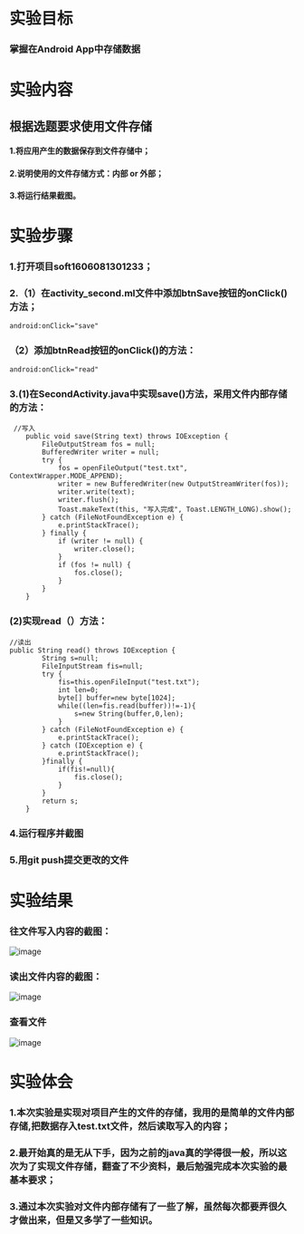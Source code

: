 # 实验目标
### 掌握在Android App中存储数据
# 实验内容
## 根据选题要求使用文件存储
#### 1.将应用产生的数据保存到文件存储中；
#### 2.说明使用的文件存储方式：内部 or 外部；
#### 3.将运行结果截图。

# 实验步骤
### 1.打开项目soft1606081301233；
### 2.（1）在activity_second.ml文件中添加btnSave按钮的onClick()方法；
``` 
android:onClick="save"
```
### （2）添加btnRead按钮的onClick()的方法：
```
android:onClick="read"
```
### 3.(1)在SecondActivity.java中实现save()方法，采用文件内部存储的方法：
```
 //写入
    public void save(String text) throws IOException {
        FileOutputStream fos = null;
        BufferedWriter writer = null;
        try {
            fos = openFileOutput("test.txt", ContextWrapper.MODE_APPEND);
            writer = new BufferedWriter(new OutputStreamWriter(fos));
            writer.write(text);
            writer.flush();
            Toast.makeText(this, "写入完成", Toast.LENGTH_LONG).show();
        } catch (FileNotFoundException e) {
            e.printStackTrace();
        } finally {
            if (writer != null) {
                writer.close();
            }
            if (fos != null) {
                fos.close();
            }
        }
    }
```
### (2)实现read（）方法：
```
//读出
public String read() throws IOException {
        String s=null;
        FileInputStream fis=null;
        try {
            fis=this.openFileInput("test.txt");
            int len=0;
            byte[] buffer=new byte[1024];
            while((len=fis.read(buffer))!=-1){
                s=new String(buffer,0,len);
            }
        } catch (FileNotFoundException e) {
            e.printStackTrace();
        } catch (IOException e) {
            e.printStackTrace();
        }finally {
            if(fis!=null){
                fis.close();
            }
        }
        return s;
    }
```
### 4.运行程序并截图
### 5.用git push提交更改的文件
# 实验结果
### 往文件写入内容的截图：
![image](https://github.com/xiaoshanshanlin/android-labs-2018/blob/master/soft1606081301233/lab5_1.png)
### 读出文件内容的截图：
![image](https://github.com/xiaoshanshanlin/android-labs-2018/blob/master/soft1606081301233/lab5_2.png)
### 查看文件
![image](https://github.com/xiaoshanshanlin/android-labs-2018/blob/master/soft1606081301233/lab5_3.png)
# 实验体会
### 1.本次实验是实现对项目产生的文件的存储，我用的是简单的文件内部存储,把数据存入test.txt文件，然后读取写入的内容；
### 2.最开始真的是无从下手，因为之前的java真的学得很一般，所以这次为了实现文件存储，翻查了不少资料，最后勉强完成本次实验的最基本要求；
### 3.通过本次实验对文件内部存储有了一些了解，虽然每次都要弄很久才做出来，但是又多学了一些知识。
